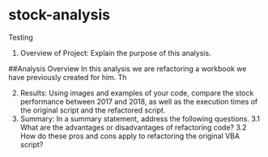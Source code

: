 # stock-analysis

Testing 

1. Overview of Project: Explain the purpose of this analysis.

##Analysis Overview
    In this analysis we are refactoring a workbook we have previously created for him. Th




2. Results: Using images and examples of your code, compare the stock performance between 2017 and 2018, as well as the execution times of the original script and the refactored script.
3. Summary: In a summary statement, address the following questions.
        3.1 What are the advantages or disadvantages of refactoring code?
        3.2 How do these pros and cons apply to refactoring the original VBA script?
